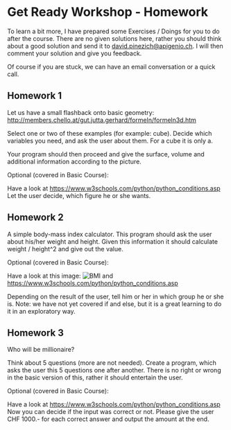 # Get Ready Workshop - Homework

To learn a bit more, I have prepared some Exercises / Doings for you to do after the course. 
There are no given solutions here, rather you should think about a good solution and send it to david.pinezich@apigenio.ch.
I will then comment your solution and give you feedback.

Of course if you are stuck, we can have an email conversation or a quick call.

## Homework 1 

Let us have a small flashback onto basic geometry: http://members.chello.at/gut.jutta.gerhard/formeln/formeln3d.htm

Select one or two of these examples (for example: cube).
Decide which variables you need, and ask the user about them.
For a cube it is only a.

Your program should then proceed and give the surface, volume and additional information according to the picture.

Optional (covered in Basic Course):

Have a look at https://www.w3schools.com/python/python_conditions.asp
Let the user decide, which figure he or she wants.

## Homework 2

A simple body-mass index calculator. This program should ask the user about his/her weight and height.
Given this information it should calculate weight / height^2 and give out the value.

Optional (covered in Basic Course):

Have a look at this image: ![BMI](https://www.usz.ch/app/uploads/2022/04/usz-grafik-bmi-gruppen-480x254.png)
and https://www.w3schools.com/python/python_conditions.asp

Depending on the result of the user, tell him or her in which group he or she is.
Note: we have not yet covered if and else, but it is a great learning to do it in an exploratory way.

## Homework 3

Who will be millionaire?

Think about 5 questions (more are not needed).
Create a program, which asks the user this 5 questions one after another.
There is no right or wrong in the basic version of this, rather it should entertain the user.

Optional (covered in Basic Course):

Have a look at https://www.w3schools.com/python/python_conditions.asp
Now you can decide if the input was correct or not.
Please give the user CHF 1000.- for each correct answer and output the amount at the end.
